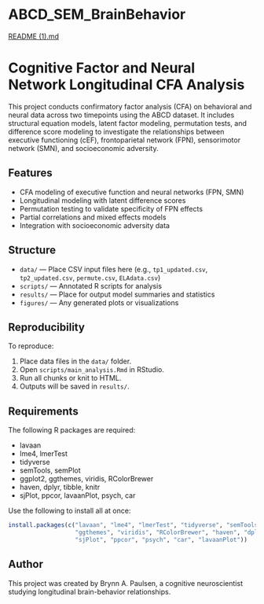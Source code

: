 # ABCD_SEM_BrainBehavior

[README (1).md](https://github.com/user-attachments/files/20260262/README.1.md)
# Cognitive Factor and Neural Network Longitudinal CFA Analysis

This project conducts confirmatory factor analysis (CFA) on behavioral and neural data across two timepoints using the ABCD dataset. It includes structural equation models, latent factor modeling, permutation tests, and difference score modeling to investigate the relationships between executive functioning (cEF), frontoparietal network (FPN), sensorimotor network (SMN), and socioeconomic adversity.

## Features
- CFA modeling of executive function and neural networks (FPN, SMN)
- Longitudinal modeling with latent difference scores
- Permutation testing to validate specificity of FPN effects
- Partial correlations and mixed effects models
- Integration with socioeconomic adversity data

## Structure
- `data/` — Place CSV input files here (e.g., `tp1_updated.csv`, `tp2_updated.csv`, `permute.csv`, `ELAdata.csv`)
- `scripts/` — Annotated R scripts for analysis
- `results/` — Place for output model summaries and statistics
- `figures/` — Any generated plots or visualizations

## Reproducibility
To reproduce:
1. Place data files in the `data/` folder.
2. Open `scripts/main_analysis.Rmd` in RStudio.
3. Run all chunks or knit to HTML.
4. Outputs will be saved in `results/`.

## Requirements
The following R packages are required:
- lavaan
- lme4, lmerTest
- tidyverse
- semTools, semPlot
- ggplot2, ggthemes, viridis, RColorBrewer
- haven, dplyr, tibble, knitr
- sjPlot, ppcor, lavaanPlot, psych, car

Use the following to install all at once:
```r
install.packages(c("lavaan", "lme4", "lmerTest", "tidyverse", "semTools", "semPlot", "ggplot2", 
                   "ggthemes", "viridis", "RColorBrewer", "haven", "dplyr", "tibble", "knitr", 
                   "sjPlot", "ppcor", "psych", "car", "lavaanPlot"))
```

## Author
This project was created by Brynn A. Paulsen, a cognitive neuroscientist studying longitudinal brain-behavior relationships.
